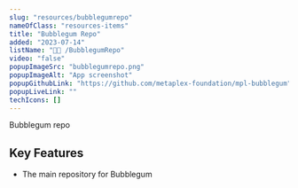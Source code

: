 ```yaml
---
slug: "resources/bubblegumrepo"
nameOfClass: "resources-items"
title: "Bubblegum Repo"
added: "2023-07-14"
listName: "🧑‍💻 /BubblegumRepo"
video: "false"
popupImageSrc: "bubblegumrepo.png"
popupImageAlt: "App screenshot"
popupGithubLink: "https://github.com/metaplex-foundation/mpl-bubblegum"
popupLiveLink: ""
techIcons: []
---
```


Bubblegum repo

## Key Features

- The main repository for Bubblegum
